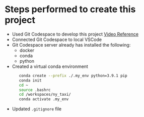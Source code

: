 # Steps performed to create this project

* Used Git Codespace to develop this project [Video Reference](https://www.youtube.com/watch?v=XOSUt8Ih3zA&list=PL3MmuxUbc_hJed7dXYoJw8DoCuVHhGEQb&index=15)
* Connected Git Codespace to local VSCode
* Git Codespace server already has installed the following:
    * docker
    * conda
    * python
* Created a virtual conda environment 
    ```bash
       conda create --prefix ./.my_env python=3.9.1 pip 
       conda init
       cd ~
       source .bashrc
       cd /workspaces/ny_taxi/
       conda activate .my_env
    ```
* Updated `.gitignore` file